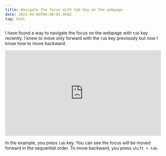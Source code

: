 ```yaml
---
title: Navigate the focus with tab key on the webpage
date: 2021-03-03T04:48:01.958Z
tag: html
---
```

I have found a way to navigate the focus on the webpage with `tab` key recently. I knew to move only forward with the `tab` key previously but now I know how to move backward.

<iframe height="276" style="width: 100%;" scrolling="no" title="dypxgrp" src="https://codepen.io/phongduong/embed/preview/dypxgrp?height=276&theme-id=dark&default-tab=html,result" frameborder="no" loading="lazy" allowtransparency="true" allowfullscreen="true">
  See the Pen <a href='https://codepen.io/phongduong/pen/dypxgrp'>dypxgrp</a> by Phong Duong
  (<a href='https://codepen.io/phongduong'>@phongduong</a>) on <a href='https://codepen.io'>CodePen</a>.
</iframe>

In the example, you press `tab` key. You can see the focus will be moved forward in the sequential order. To move backward, you press `shift + tab`.
